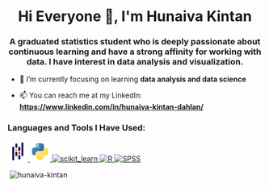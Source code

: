<h1 align="center">Hi Everyone 👋, I'm Hunaiva Kintan</h1>
<h3 align="center">A graduated statistics student who is deeply passionate about continuous learning and have a strong affinity for working with data. I have interest in data analysis and visualization.</h3>


- 🌱 I’m currently focusing on learning **data analysis and data science**

- 📫 You can reach me at my LinkedIn: **https://www.linkedin.com/in/hunaiva-kintan-dahlan/**

<h3 align="left">Languages and Tools I Have Used:</h3>
<p align="left"> <a href="https://pandas.pydata.org/" target="_blank" rel="noreferrer"> <img src="https://raw.githubusercontent.com/devicons/devicon/2ae2a900d2f041da66e950e4d48052658d850630/icons/pandas/pandas-original.svg" alt="pandas" width="40" height="40"/> </a> <a href="https://www.python.org" target="_blank" rel="noreferrer"> <img src="https://raw.githubusercontent.com/devicons/devicon/master/icons/python/python-original.svg" alt="python" width="40" height="40"/> </a> <a href="https://scikit-learn.org/" target="_blank" rel="noreferrer"> <img src="https://upload.wikimedia.org/wikipedia/commons/0/05/Scikit_learn_logo_small.svg" alt="scikit_learn" width="40" height="40"/> </a> <a href="https://www.r-project.org/" target="_blank" rel="noreferrer"> <img src="https://cdn.jsdelivr.net/gh/devicons/devicon/icons/r/r-original.svg" alt="R" width="40" height="40"/> </a> <a href="https://www.ibm.com/spss" target="_blank" rel="noreferrer"> <img src="https://cdn.jsdelivr.net/gh/devicons/devicon/icons/spss/spss-original.svg" alt="SPSS" width="40" height="40"/> </a> </p>

<p>&nbsp;<img align="center" src="https://github-readme-stats.vercel.app/api?username=hunaiva-kintan&show_icons=true&locale=en" alt="hunaiva-kintan" /></p>
